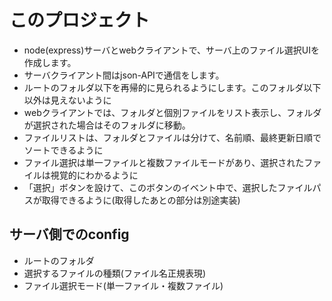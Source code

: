 # このプロジェクト
 - node(express)サーバとwebクライアントで、サーバ上のファイル選択UIを作成します。
 - サーバクライアント間はjson-APIで通信をします。
 - ルートのフォルダ以下を再帰的に見られるようにします。このフォルダ以下以外は見えないように
 - webクライアントでは、フォルダと個別ファイルをリスト表示し、フォルダが選択された場合はそのフォルダに移動。
 - ファイルリストは、フォルダとファイルは分けて、名前順、最終更新日順でソートできるように
 - ファイル選択は単一ファイルと複数ファイルモードがあり、選択されたファイルは視覚的にわかるように
 - 「選択」ボタンを設けて、このボタンのイベント中で、選択したファイルパスが取得できるように(取得したあとの部分は別途実装)

## サーバ側でのconfig
 - ルートのフォルダ
 - 選択するファイルの種類(ファイル名正規表現)
 - ファイル選択モード(単一ファイル・複数ファイル)